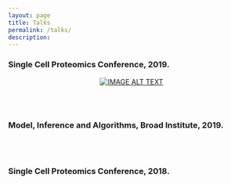 ```yaml
---
layout: page
title: Talks
permalink: /talks/
description:
---
```




### Single Cell Proteomics Conference, 2019.

<center>

[![IMAGE ALT TEXT](http://img.youtube.com/vi/mz6Yq2XSu-8/0.jpg)](http://www.youtube.com/watch?v=mz6Yq2XSu-8 "Designing Single Cell Experiments")

</center>


<br/><br/>

### Model, Inference and Algorithms, Broad Institute, 2019.


<br/><br/>


### Single Cell Proteomics Conference, 2018.


<br/><br/>